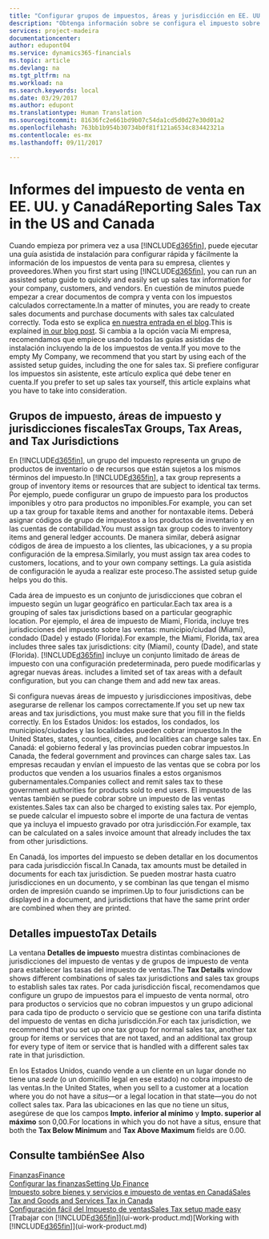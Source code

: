 ```yaml
---
title: "Configurar grupos de impuestos, áreas y jurisdicción en EE. UU. y Canadá | Documentos de Microsoft"
description: "Obtenga información sobre se configura el impuesto sobre las ventas y cómo funcionan los grupos, las áreas (estados, condados, municipios/ciudades y localidades) y las jurisdicciones fiscales, y los detalles de los impuestos."
services: project-madeira
documentationcenter: 
author: edupont04
ms.service: dynamics365-financials
ms.topic: article
ms.devlang: na
ms.tgt_pltfrm: na
ms.workload: na
ms.search.keywords: local
ms.date: 03/29/2017
ms.author: edupont
ms.translationtype: Human Translation
ms.sourcegitcommit: 81636fc2e661bd9b07c54da1cd5d0d27e30d01a2
ms.openlocfilehash: 763bb1b954b30734b0f81f121a6534c83442321a
ms.contentlocale: es-mx
ms.lasthandoff: 09/11/2017

---
```

# <a name="reporting-sales-tax-in-the-us-and-canada"></a><span data-ttu-id="ec070-103">Informes del impuesto de venta en EE. UU. y Canadá</span><span class="sxs-lookup"><span data-stu-id="ec070-103">Reporting Sales Tax in the US and Canada</span></span>
<span data-ttu-id="ec070-104">Cuando empieza por primera vez a usa [!INCLUDE[d365fin](includes/d365fin_md.md)], puede ejecutar una guía asistida de instalación para configurar rápida y fácilmente la información de los impuestos de venta para su empresa, clientes y proveedores.</span><span class="sxs-lookup"><span data-stu-id="ec070-104">When you first start using [!INCLUDE[d365fin](includes/d365fin_md.md)], you can run an assisted setup guide to quickly and easily set up sales tax information for your company, customers, and vendors.</span></span> <span data-ttu-id="ec070-105">En cuestión de minutos puede empezar a crear documentos de compra y venta con los impuestos calculados correctamente.</span><span class="sxs-lookup"><span data-stu-id="ec070-105">In a matter of minutes, you are ready to create sales documents and purchase documents with sales tax calculated correctly.</span></span> <span data-ttu-id="ec070-106">Toda esto se explica [en nuestra entrada en el blog](https://madeira.microsoft.com/blog/sales-tax-setup-made-easy).</span><span class="sxs-lookup"><span data-stu-id="ec070-106">This is explained [in our blog post](https://madeira.microsoft.com/blog/sales-tax-setup-made-easy).</span></span>
<span data-ttu-id="ec070-107">Si cambia a la opción vacía Mi empresa, recomendamos que empiece usando todas las guías asistidas de instalación incluyendo la de los impuestos de venta.</span><span class="sxs-lookup"><span data-stu-id="ec070-107">If you move to the empty My Company, we recommend that you start by using each of the assisted setup guides, including the one for sales tax.</span></span> <span data-ttu-id="ec070-108">Si prefiere configurar los impuestos sin asistente, este artículo explica qué debe tener en cuenta.</span><span class="sxs-lookup"><span data-stu-id="ec070-108">If you prefer to set up sales tax yourself, this article explains what you have to take into consideration.</span></span>  

## <a name="tax-groups-tax-areas-and-tax-jurisdictions"></a><span data-ttu-id="ec070-109">Grupos de impuesto, áreas de impuesto y jurisdicciones fiscales</span><span class="sxs-lookup"><span data-stu-id="ec070-109">Tax Groups, Tax Areas, and Tax Jurisdictions</span></span>
<span data-ttu-id="ec070-110">En [!INCLUDE[d365fin](includes/d365fin_md.md)], un grupo del impuesto representa un grupo de productos de inventario o de recursos que están sujetos a los mismos términos del impuesto.</span><span class="sxs-lookup"><span data-stu-id="ec070-110">In [!INCLUDE[d365fin](includes/d365fin_md.md)], a tax group represents a group of inventory items or resources that are subject to identical tax terms.</span></span> <span data-ttu-id="ec070-111">Por ejemplo, puede configurar un grupo de impuesto para los productos imponibles y otro para productos no imponibles.</span><span class="sxs-lookup"><span data-stu-id="ec070-111">For example, you can set up a tax group for taxable items and another for nontaxable items.</span></span> <span data-ttu-id="ec070-112">Deberá asignar códigos de grupo de impuestos a los productos de inventario y en las cuentas de contabilidad.</span><span class="sxs-lookup"><span data-stu-id="ec070-112">You must assign tax group codes to inventory items and general ledger accounts.</span></span> <span data-ttu-id="ec070-113">De manera similar, deberá asignar códigos de área de impuesto a los clientes, las ubicaciones, y a su propia configuración de la empresa.</span><span class="sxs-lookup"><span data-stu-id="ec070-113">Similarly, you must assign tax area codes to customers, locations, and to your own company settings.</span></span> <span data-ttu-id="ec070-114">La guía asistida de configuración le ayuda a realizar este proceso.</span><span class="sxs-lookup"><span data-stu-id="ec070-114">The assisted setup guide helps you do this.</span></span>  

<span data-ttu-id="ec070-115">Cada área de impuesto es un conjunto de jurisdicciones que cobran el impuesto según un lugar geográfico en particular.</span><span class="sxs-lookup"><span data-stu-id="ec070-115">Each tax area is a grouping of sales tax jurisdictions based on a particular geographic location.</span></span> <span data-ttu-id="ec070-116">Por ejemplo, el área de impuesto de Miami, Florida, incluye tres jurisdicciones del impuesto sobre las ventas: municipio/ciudad (Miami), condado (Dade) y estado (Florida).</span><span class="sxs-lookup"><span data-stu-id="ec070-116">For example, the Miami, Florida, tax area includes three sales tax jurisdictions: city (Miami), county (Dade), and state (Florida).</span></span> [!INCLUDE[d365fin](includes/d365fin_md.md)]<span data-ttu-id="ec070-117"> incluye un conjunto limitado de áreas de impuesto con una configuración predeterminada, pero puede modificarlas y agregar nuevas áreas.</span><span class="sxs-lookup"><span data-stu-id="ec070-117"> includes a limited set of tax areas with a default configuration, but you can change them and add new tax areas.</span></span>  

<span data-ttu-id="ec070-118">Si configura nuevas áreas de impuesto y jurisdicciones impositivas, debe asegurarse de rellenar los campos correctamente.</span><span class="sxs-lookup"><span data-stu-id="ec070-118">If you set up new tax areas and tax jurisdictions, you must make sure that you fill in the fields correctly.</span></span> <span data-ttu-id="ec070-119">En los Estados Unidos: los estados, los condados, los municipios/ciudades y las localidades pueden cobrar impuestos.</span><span class="sxs-lookup"><span data-stu-id="ec070-119">In the United States, states, counties, cities, and localities can charge sales tax.</span></span> <span data-ttu-id="ec070-120">En Canadá: el gobierno federal y las provincias pueden cobrar impuestos.</span><span class="sxs-lookup"><span data-stu-id="ec070-120">In Canada, the federal government and provinces can charge sales tax.</span></span> <span data-ttu-id="ec070-121">Las empresas recaudan y envían el impuesto de las ventas que se cobra por los productos que venden a los usuarios finales a estos organismos gubernamentales.</span><span class="sxs-lookup"><span data-stu-id="ec070-121">Companies collect and remit sales tax to these government authorities for products sold to end users.</span></span> <span data-ttu-id="ec070-122">El impuesto de las ventas también se puede cobrar sobre un impuesto de las ventas existentes.</span><span class="sxs-lookup"><span data-stu-id="ec070-122">Sales tax can also be charged to existing sales tax.</span></span> <span data-ttu-id="ec070-123">Por ejemplo, se puede calcular el impuesto sobre el importe de una factura de ventas que ya incluya el impuesto gravado por otra jurisdicción.</span><span class="sxs-lookup"><span data-stu-id="ec070-123">For example, tax can be calculated on a sales invoice amount that already includes the tax from other jurisdictions.</span></span>  

<span data-ttu-id="ec070-124">En Canadá, los importes del impuesto se deben detallar en los documentos para cada jurisdicción fiscal.</span><span class="sxs-lookup"><span data-stu-id="ec070-124">In Canada, tax amounts must be detailed in documents for each tax jurisdiction.</span></span> <span data-ttu-id="ec070-125">Se pueden mostrar hasta cuatro jurisdicciones en un documento, y se combinan las que tengan el mismo orden de impresión cuando se imprimen.</span><span class="sxs-lookup"><span data-stu-id="ec070-125">Up to four jurisdictions can be displayed in a document, and jurisdictions that have the same print order are combined when they are printed.</span></span>  

## <a name="tax-details"></a><span data-ttu-id="ec070-126">Detalles impuesto</span><span class="sxs-lookup"><span data-stu-id="ec070-126">Tax Details</span></span>
<span data-ttu-id="ec070-127">La ventana **Detalles de impuesto** muestra distintas combinaciones de jurisdicciones del impuesto de ventas y de grupos de impuesto de venta para establecer las tasas del impuesto de ventas.</span><span class="sxs-lookup"><span data-stu-id="ec070-127">The **Tax Details** window shows different combinations of sales tax jurisdictions and sales tax groups to establish sales tax rates.</span></span> <span data-ttu-id="ec070-128">Por cada jurisdicción fiscal, recomendamos que configure un grupo de impuestos para el impuesto de venta normal, otro para productos o servicios que no cobran impuestos y un grupo adicional para cada tipo de producto o servicio que se gestione con una tarifa distinta del impuesto de ventas en dicha jurisdicción.</span><span class="sxs-lookup"><span data-stu-id="ec070-128">For each tax jurisdiction, we recommend that you set up one tax group for normal sales tax, another tax group for items or services that are not taxed, and an additional tax group for every type of item or service that is handled with a different sales tax rate in that jurisdiction.</span></span>  

<span data-ttu-id="ec070-129">En los Estados Unidos, cuando vende a un cliente en un lugar donde no tiene una *sede* (o un domicillio legal en ese estado) no cobra impuesto de las ventas.</span><span class="sxs-lookup"><span data-stu-id="ec070-129">In the United States, when you sell to a customer at a location where you do not have a *situs*—or a legal location in that state—you do not collect sales tax.</span></span> <span data-ttu-id="ec070-130">Para las ubicaciones en las que no tiene un situs, asegúrese de que los campos **Impto. inferior al mínimo** y **Impto. superior al máximo** son 0,00.</span><span class="sxs-lookup"><span data-stu-id="ec070-130">For locations in which you do not have a situs, ensure that both the **Tax Below Minimum** and **Tax Above Maximum** fields are 0.00.</span></span>  

## <a name="see-also"></a><span data-ttu-id="ec070-131">Consulte también</span><span class="sxs-lookup"><span data-stu-id="ec070-131">See Also</span></span>
[<span data-ttu-id="ec070-132">Finanzas</span><span class="sxs-lookup"><span data-stu-id="ec070-132">Finance</span></span>](finance.md)  
[<span data-ttu-id="ec070-133">Configurar las finanzas</span><span class="sxs-lookup"><span data-stu-id="ec070-133">Setting Up Finance</span></span>](finance-setup-finance.md)  
[<span data-ttu-id="ec070-134">Impuesto sobre bienes y servicios e impuesto de ventas en Canadá</span><span class="sxs-lookup"><span data-stu-id="ec070-134">Sales Tax and Goods and Services Tax in Canada</span></span>](ca-finance-tax.md)  
[<span data-ttu-id="ec070-135">Configuración fácil del Impuesto de ventas</span><span class="sxs-lookup"><span data-stu-id="ec070-135">Sales Tax setup made easy</span></span>](https://madeira.microsoft.com/blog/sales-tax-setup-made-easy)  
<span data-ttu-id="ec070-136">[Trabajar con [!INCLUDE[d365fin](includes/d365fin_md.md)]](ui-work-product.md)</span><span class="sxs-lookup"><span data-stu-id="ec070-136">[Working with [!INCLUDE[d365fin](includes/d365fin_md.md)]](ui-work-product.md)</span></span>  

